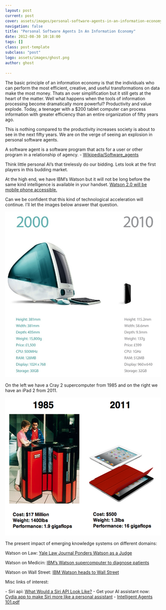 ```yaml
---
layout: post
current: post
cover: assets/images/personal-software-agents-in-an-information-economy.jpg
navigation: false
title: "Personal Software Agents In An Information Economy"
date: 2012-08-30 10:18:00
tags: []
class: post-template
subclass: "post"
logo: assets/images/ghost.png
author: ghost

---
```


The basic principle of an information economy is that the individuals who can perform the most efficient, creative, and useful transformations on data make the most money. Thats an over simplification but it still gets at the heart of the matter. Well what happens when the tools of information processing become dramatically more powerful? Productivity and value explode. Today, a teenager with a $200 tablet computer can process information with greater efficiency than an entire organization of fifty years ago.

This is nothing compared to the productivity increases society is about to see in the next fifty years. We are on the verge of seeing an explosion in personal software agents.

A software agent is a software program that acts for a user or other program in a relationship of agency. - [Wikipedia/Software_agents](https://href.li/?http://en.wikipedia.org/wiki/Software_agents)

Think little personal AI’s that tirelessly do our bidding. Lets look at the first players in this budding market.



At the high end, we have IBM’s Watson but it will not be long before the same kind intelligence is available in your handset. [Watson 2.0 will be mobile phone accessible.](https://href.li/?http://www.kurzweilai.net/ibm-creating-pocket-sized-watson-in-16-billion-sales-push)



Can we be confident that this kind of technological acceleration will continue. I’ll let the images below answer that question.

![mac_vs_iphone](/assets/images/se-1.jpg)

On the left we have a Cray 2 supercomputer from 1985 and on the right we have an iPad 2 from 2011.

![cray_vs_ipad](/assets/images/se-3.png)


The present impact of emerging knowledge systems on different domains:

Watson on Law: [Yale Law Journal Ponders Watson as a Judge](https://href.li/?http://www.popsci.com/technology/article/2011-09/yale-law-journal-ponders-wisdom-ibm-robot-watson-judge)

Watson on Medicin: [IBM’s Watson supercomputer to diagnose patients](https://href.li/?http://www.computerworld.com/s/article/9219937/IBM_s_Watson_supercomputer_to_diagnose_patients)

Watson on Wall Street: [IBM Watson heads to Wall Street](https://href.li/?http://www.extremetech.com/extreme/121281-ibm-watson-heads-to-wall-street)

Misc links of interest:

\- Siri api: [What Would a Siri API Look Like?](https://href.li/?http://blog.teaapp.com/post/24212825807/tea-earl-grey-hot-what-would-a-siri-api-look-like)
\- Get your AI assistant now: [Cydia app to make Siri more like a personal assistant](https://href.li/?http://www.ijailbreak.com/cydia/persistentassistant-cydia-tweak-ios/)
\- [Intelligent Agents 101.pdf](https://href.li/?http://www.cougaarsoftware.com/files/CSI_Agents101.pdf)
